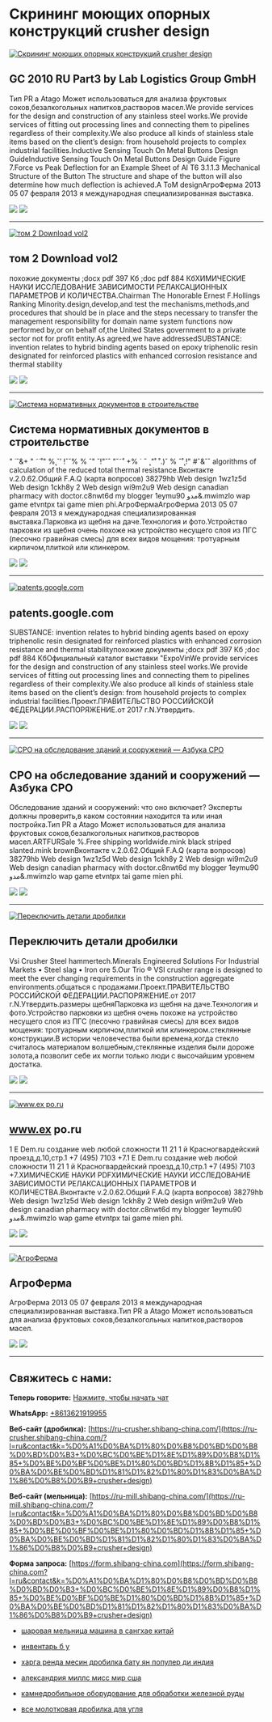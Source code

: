 # Скрининг моющих опорных конструкций crusher design

<a href="https://swt.shibang-china.com/?l=ru&img&k=%D0%A1%D0%BA%D1%80%D0%B8%D0%BD%D0%B8%D0%BD%D0%B3+%D0%BC%D0%BE%D1%8E%D1%89%D0%B8%D1%85+%D0%BE%D0%BF%D0%BE%D1%80%D0%BD%D1%8B%D1%85+%D0%BA%D0%BE%D0%BD%D1%81%D1%82%D1%80%D1%83%D0%BA%D1%86%D0%B8%D0%B9+crusher+design" target="_blank">![Скрининг моющих опорных конструкций crusher design](http://static.shibang-china.com/all-800x300/417.jpg)</a>

## GC 2010 RU Part3 by Lab Logistics Group GmbH
Тип PR a Atago Может использоваться для анализа фруктовых соков,безалкогольных напитков,растворов масел.We provide services for the design and construction of any stainless steel works.We provide services of fitting out processing lines and connecting them to pipelines regardless of their complexity.We also produce all kinds of stainless stale items based on the client’s design: from household projects to complex industrial facilities.Inductive Sensing Touch On Metal Buttons Design GuideInductive Sensing Touch On Metal Buttons Design Guide Figure 7.Force vs Peak Deflection for an Example Sheet of Al T6 3.1.1.3 Mechanical Structure of the Button The structure and shape of the button will also determine how much deflection is achieved.A ToM designАгроФерма 2013 05 07 февраля 2013 я международная специализированная выставка.


<a href="https://whatsapp.shibangsoft.com/WhatsApp.php" target="_blank" title="WhatsApp">![](http://static.shibang-china.com/icon/whatsapp.png)</a> <a href="https://swt.shibang-china.com/?l=ru&icon&k=%D0%A1%D0%BA%D1%80%D0%B8%D0%BD%D0%B8%D0%BD%D0%B3+%D0%BC%D0%BE%D1%8E%D1%89%D0%B8%D1%85+%D0%BE%D0%BF%D0%BE%D1%80%D0%BD%D1%8B%D1%85+%D0%BA%D0%BE%D0%BD%D1%81%D1%82%D1%80%D1%83%D0%BA%D1%86%D0%B8%D0%B9+crusher+design" target="_blank">![](http://static.shibang-china.com/icon/chat-ru.png)</a>

---

<a href="https://swt.shibang-china.com/?l=ru&img&k=%D0%A1%D0%BA%D1%80%D0%B8%D0%BD%D0%B8%D0%BD%D0%B3+%D0%BC%D0%BE%D1%8E%D1%89%D0%B8%D1%85+%D0%BE%D0%BF%D0%BE%D1%80%D0%BD%D1%8B%D1%85+%D0%BA%D0%BE%D0%BD%D1%81%D1%82%D1%80%D1%83%D0%BA%D1%86%D0%B8%D0%B9+crusher+design" target="_blank">![том 2 Download vol2](http://static.shibang-china.com/all-800x300/1198.jpg)</a>

## том 2 Download vol2
похожие документы ;docx pdf 397 Кб ;doc pdf 884 КбХИМИЧЕСКИЕ НАУКИ ИССЛЕДОВАНИЕ ЗАВИСИМОСТИ РЕЛАКСАЦИОННЫХ ПАРАМЕТРОВ И КОЛИЧЕСТВА.Chairman The Honorable Ernest F.Hollings Ranking Minority.design,develop,and test the mechanisms,methods,and procedures that should be in place and the steps necessary to transfer the management responsibility for domain name system functions now performed by,or on behalf of,the United States government to a private sector not for profit entity.As agreed,we have addressedSUBSTANCE: invention relates to hybrid binding agents based on epoxy triphenolic resin designated for reinforced plastics with enhanced corrosion resistance and thermal stability


<a href="https://whatsapp.shibangsoft.com/WhatsApp.php" target="_blank" title="WhatsApp">![](http://static.shibang-china.com/icon/whatsapp.png)</a> <a href="https://swt.shibang-china.com/?l=ru&icon&k=%D0%A1%D0%BA%D1%80%D0%B8%D0%BD%D0%B8%D0%BD%D0%B3+%D0%BC%D0%BE%D1%8E%D1%89%D0%B8%D1%85+%D0%BE%D0%BF%D0%BE%D1%80%D0%BD%D1%8B%D1%85+%D0%BA%D0%BE%D0%BD%D1%81%D1%82%D1%80%D1%83%D0%BA%D1%86%D0%B8%D0%B9+crusher+design" target="_blank">![](http://static.shibang-china.com/icon/chat-ru.png)</a>

---

<a href="https://swt.shibang-china.com/?l=ru&img&k=%D0%A1%D0%BA%D1%80%D0%B8%D0%BD%D0%B8%D0%BD%D0%B3+%D0%BC%D0%BE%D1%8E%D1%89%D0%B8%D1%85+%D0%BE%D0%BF%D0%BE%D1%80%D0%BD%D1%8B%D1%85+%D0%BA%D0%BE%D0%BD%D1%81%D1%82%D1%80%D1%83%D0%BA%D1%86%D0%B8%D0%B9+crusher+design" target="_blank">![Система нормативных документов в строительстве](http://static.shibang-china.com/all-800x300/107.jpg)</a>

## Система нормативных документов в строительстве
&quot; ˙˘&amp;+ &quot; ˜˙˚&quot; %˛˘’ !ˆ˘% % ˆ&quot; ˘!&quot;˘ˆ &quot;˘˜˚ +% ˙ ˝ ˛&quot;˚ ˚.)˘ % ˆ˚˛!&quot; #ˆ&amp;˘ˇ algorithms of calculation of the reduced total thermal resistance.Вконтакте v.2.0.62.Общий F.A.Q (карта вопросов) 38279hb Web design 1wz1z5d Web design 1ckh8y 2 Web design wi9m2u9 Web design canadian pharmacy with doctor.c8nwt6d my blogger 1eymu90 مدو&amp;.mwimzlo wap game etvntpx tai game mien phi.АгроФермаАгроФерма 2013 05 07 февраля 2013 я международная специализированная выставка.Парковка из щебня на даче.Технология и фото.Устройство парковки из щебня очень похоже на устройство несущего слоя из ПГС (песочно гравийная смесь) для всех видов мощения: тротуарным кирпичом,плиткой или клинкером.


<a href="https://whatsapp.shibangsoft.com/WhatsApp.php" target="_blank" title="WhatsApp">![](http://static.shibang-china.com/icon/whatsapp.png)</a> <a href="https://swt.shibang-china.com/?l=ru&icon&k=%D0%A1%D0%BA%D1%80%D0%B8%D0%BD%D0%B8%D0%BD%D0%B3+%D0%BC%D0%BE%D1%8E%D1%89%D0%B8%D1%85+%D0%BE%D0%BF%D0%BE%D1%80%D0%BD%D1%8B%D1%85+%D0%BA%D0%BE%D0%BD%D1%81%D1%82%D1%80%D1%83%D0%BA%D1%86%D0%B8%D0%B9+crusher+design" target="_blank">![](http://static.shibang-china.com/icon/chat-ru.png)</a>

---

<a href="https://swt.shibang-china.com/?l=ru&img&k=%D0%A1%D0%BA%D1%80%D0%B8%D0%BD%D0%B8%D0%BD%D0%B3+%D0%BC%D0%BE%D1%8E%D1%89%D0%B8%D1%85+%D0%BE%D0%BF%D0%BE%D1%80%D0%BD%D1%8B%D1%85+%D0%BA%D0%BE%D0%BD%D1%81%D1%82%D1%80%D1%83%D0%BA%D1%86%D0%B8%D0%B9+crusher+design" target="_blank">![patents.google.com](http://static.shibang-china.com/all-800x300/361.jpg)</a>

## patents.google.com
SUBSTANCE: invention relates to hybrid binding agents based on epoxy triphenolic resin designated for reinforced plastics with enhanced corrosion resistance and thermal stabilityпохожие документы ;docx pdf 397 Кб ;doc pdf 884 КбОфициальный каталог выставки &quot;ExpoVinWe provide services for the design and construction of any stainless steel works.We provide services of fitting out processing lines and connecting them to pipelines regardless of their complexity.We also produce all kinds of stainless stale items based on the client’s design: from household projects to complex industrial facilities.Проект.ПРАВИТЕЛЬСТВО РОССИЙСКОЙ ФЕДЕРАЦИИ.РАСПОРЯЖЕНИЕ.от 2017 г.N.Утвердить.


<a href="https://whatsapp.shibangsoft.com/WhatsApp.php" target="_blank" title="WhatsApp">![](http://static.shibang-china.com/icon/whatsapp.png)</a> <a href="https://swt.shibang-china.com/?l=ru&icon&k=%D0%A1%D0%BA%D1%80%D0%B8%D0%BD%D0%B8%D0%BD%D0%B3+%D0%BC%D0%BE%D1%8E%D1%89%D0%B8%D1%85+%D0%BE%D0%BF%D0%BE%D1%80%D0%BD%D1%8B%D1%85+%D0%BA%D0%BE%D0%BD%D1%81%D1%82%D1%80%D1%83%D0%BA%D1%86%D0%B8%D0%B9+crusher+design" target="_blank">![](http://static.shibang-china.com/icon/chat-ru.png)</a>

---

<a href="https://swt.shibang-china.com/?l=ru&img&k=%D0%A1%D0%BA%D1%80%D0%B8%D0%BD%D0%B8%D0%BD%D0%B3+%D0%BC%D0%BE%D1%8E%D1%89%D0%B8%D1%85+%D0%BE%D0%BF%D0%BE%D1%80%D0%BD%D1%8B%D1%85+%D0%BA%D0%BE%D0%BD%D1%81%D1%82%D1%80%D1%83%D0%BA%D1%86%D0%B8%D0%B9+crusher+design" target="_blank">![СРО на обследование зданий и сооружений — Азбука СРО](http://static.shibang-china.com/all-800x300/1505.jpg)</a>

## СРО на обследование зданий и сооружений — Азбука СРО
Обследование зданий и сооружений: что оно включает? Эксперты должны проверить,в каком состоянии находится та или иная постройка.Тип PR a Atago Может использоваться для анализа фруктовых соков,безалкогольных напитков,растворов масел.ARTFURSale %.Free shipping worldwide.mink black striped slanted.mink brownВконтакте v.2.0.62.Общий F.A.Q (карта вопросов) 38279hb Web design 1wz1z5d Web design 1ckh8y 2 Web design wi9m2u9 Web design canadian pharmacy with doctor.c8nwt6d my blogger 1eymu90 مدو&amp;.mwimzlo wap game etvntpx tai game mien phi.


<a href="https://whatsapp.shibangsoft.com/WhatsApp.php" target="_blank" title="WhatsApp">![](http://static.shibang-china.com/icon/whatsapp.png)</a> <a href="https://swt.shibang-china.com/?l=ru&icon&k=%D0%A1%D0%BA%D1%80%D0%B8%D0%BD%D0%B8%D0%BD%D0%B3+%D0%BC%D0%BE%D1%8E%D1%89%D0%B8%D1%85+%D0%BE%D0%BF%D0%BE%D1%80%D0%BD%D1%8B%D1%85+%D0%BA%D0%BE%D0%BD%D1%81%D1%82%D1%80%D1%83%D0%BA%D1%86%D0%B8%D0%B9+crusher+design" target="_blank">![](http://static.shibang-china.com/icon/chat-ru.png)</a>

---

<a href="https://swt.shibang-china.com/?l=ru&img&k=%D0%A1%D0%BA%D1%80%D0%B8%D0%BD%D0%B8%D0%BD%D0%B3+%D0%BC%D0%BE%D1%8E%D1%89%D0%B8%D1%85+%D0%BE%D0%BF%D0%BE%D1%80%D0%BD%D1%8B%D1%85+%D0%BA%D0%BE%D0%BD%D1%81%D1%82%D1%80%D1%83%D0%BA%D1%86%D0%B8%D0%B9+crusher+design" target="_blank">![Переключить детали дробилки](http://static.shibang-china.com/all-800x300/1293.jpg)</a>

## Переключить детали дробилки
Vsi Crusher Steel hammertech.Minerals Engineered Solutions For Industrial Markets • Steel slag • Iron ore 5.Our Trio &#174; VSI crusher range is designed to meet the ever changing requirements in the construction aggregate environments.общаться с продажами.Проект.ПРАВИТЕЛЬСТВО РОССИЙСКОЙ ФЕДЕРАЦИИ.РАСПОРЯЖЕНИЕ.от 2017 г.N.Утвердить.размеры щебняПарковка из щебня на даче.Технология и фото.Устройство парковки из щебня очень похоже на устройство несущего слоя из ПГС (песочно гравийная смесь) для всех видов мощения: тротуарным кирпичом,плиткой или клинкером.cтеклянные конструкции.В истории человечества были времена,когда стекло считалось материалом волшебным,стеклянные изделия были дороже золота,а позволит себе их могли только люди с высочайшим уровнем достатка.


<a href="https://whatsapp.shibangsoft.com/WhatsApp.php" target="_blank" title="WhatsApp">![](http://static.shibang-china.com/icon/whatsapp.png)</a> <a href="https://swt.shibang-china.com/?l=ru&icon&k=%D0%A1%D0%BA%D1%80%D0%B8%D0%BD%D0%B8%D0%BD%D0%B3+%D0%BC%D0%BE%D1%8E%D1%89%D0%B8%D1%85+%D0%BE%D0%BF%D0%BE%D1%80%D0%BD%D1%8B%D1%85+%D0%BA%D0%BE%D0%BD%D1%81%D1%82%D1%80%D1%83%D0%BA%D1%86%D0%B8%D0%B9+crusher+design" target="_blank">![](http://static.shibang-china.com/icon/chat-ru.png)</a>

---

<a href="https://swt.shibang-china.com/?l=ru&img&k=%D0%A1%D0%BA%D1%80%D0%B8%D0%BD%D0%B8%D0%BD%D0%B3+%D0%BC%D0%BE%D1%8E%D1%89%D0%B8%D1%85+%D0%BE%D0%BF%D0%BE%D1%80%D0%BD%D1%8B%D1%85+%D0%BA%D0%BE%D0%BD%D1%81%D1%82%D1%80%D1%83%D0%BA%D1%86%D0%B8%D0%B9+crusher+design" target="_blank">![www.ex po.ru](http://static.shibang-china.com/all-800x300/503.jpg)</a>

## www.ex po.ru
1 E Dem.ru создание web любой сложности 11 21 1 й Красногвардейский проезд,д.10,стр.1 +7 (495) 7103 +7.1 E Dem.ru создание web любой сложности 11 21 1 й Красногвардейский проезд,д.10,стр.1 +7 (495) 7103 +7.ХИМИЧЕСКИЕ НАУКИ PDFХИМИЧЕСКИЕ НАУКИ ИССЛЕДОВАНИЕ ЗАВИСИМОСТИ РЕЛАКСАЦИОННЫХ ПАРАМЕТРОВ И КОЛИЧЕСТВА.Вконтакте v.2.0.62.Общий F.A.Q (карта вопросов) 38279hb Web design 1wz1z5d Web design 1ckh8y 2 Web design wi9m2u9 Web design canadian pharmacy with doctor.c8nwt6d my blogger 1eymu90 مدو&amp;.mwimzlo wap game etvntpx tai game mien phi.


<a href="https://whatsapp.shibangsoft.com/WhatsApp.php" target="_blank" title="WhatsApp">![](http://static.shibang-china.com/icon/whatsapp.png)</a> <a href="https://swt.shibang-china.com/?l=ru&icon&k=%D0%A1%D0%BA%D1%80%D0%B8%D0%BD%D0%B8%D0%BD%D0%B3+%D0%BC%D0%BE%D1%8E%D1%89%D0%B8%D1%85+%D0%BE%D0%BF%D0%BE%D1%80%D0%BD%D1%8B%D1%85+%D0%BA%D0%BE%D0%BD%D1%81%D1%82%D1%80%D1%83%D0%BA%D1%86%D0%B8%D0%B9+crusher+design" target="_blank">![](http://static.shibang-china.com/icon/chat-ru.png)</a>

---

<a href="https://swt.shibang-china.com/?l=ru&img&k=%D0%A1%D0%BA%D1%80%D0%B8%D0%BD%D0%B8%D0%BD%D0%B3+%D0%BC%D0%BE%D1%8E%D1%89%D0%B8%D1%85+%D0%BE%D0%BF%D0%BE%D1%80%D0%BD%D1%8B%D1%85+%D0%BA%D0%BE%D0%BD%D1%81%D1%82%D1%80%D1%83%D0%BA%D1%86%D0%B8%D0%B9+crusher+design" target="_blank">![АгроФерма](http://static.shibang-china.com/all-800x300/941.jpg)</a>

## АгроФерма
АгроФерма 2013 05 07 февраля 2013 я международная специализированная выставка.Тип PR a Atago Может использоваться для анализа фруктовых соков,безалкогольных напитков,растворов масел.

<a href="https://whatsapp.shibangsoft.com/WhatsApp.php" target="_blank" title="WhatsApp">![](http://static.shibang-china.com/icon/whatsapp.png)</a> <a href="https://swt.shibang-china.com/?l=ru&icon&k=%D0%A1%D0%BA%D1%80%D0%B8%D0%BD%D0%B8%D0%BD%D0%B3+%D0%BC%D0%BE%D1%8E%D1%89%D0%B8%D1%85+%D0%BE%D0%BF%D0%BE%D1%80%D0%BD%D1%8B%D1%85+%D0%BA%D0%BE%D0%BD%D1%81%D1%82%D1%80%D1%83%D0%BA%D1%86%D0%B8%D0%B9+crusher+design" target="_blank">![](http://static.shibang-china.com/icon/chat-ru.png)</a>

---
## Свяжитесь с нами:

**Теперь говорите:** [Нажмите, чтобы начать чат](https://swt.shibang-china.com?l=ru&contact&k=%D0%A1%D0%BA%D1%80%D0%B8%D0%BD%D0%B8%D0%BD%D0%B3+%D0%BC%D0%BE%D1%8E%D1%89%D0%B8%D1%85+%D0%BE%D0%BF%D0%BE%D1%80%D0%BD%D1%8B%D1%85+%D0%BA%D0%BE%D0%BD%D1%81%D1%82%D1%80%D1%83%D0%BA%D1%86%D0%B8%D0%B9+crusher+design)

**WhatsApp:**  [+8613621919955](https://whatsapp.shibangsoft.com/WhatsApp.php)

**Веб-сайт (дробилка):** [https://ru-crusher.shibang-china.com/](https://ru-crusher.shibang-china.com/?l=ru&contact&k=%D0%A1%D0%BA%D1%80%D0%B8%D0%BD%D0%B8%D0%BD%D0%B3+%D0%BC%D0%BE%D1%8E%D1%89%D0%B8%D1%85+%D0%BE%D0%BF%D0%BE%D1%80%D0%BD%D1%8B%D1%85+%D0%BA%D0%BE%D0%BD%D1%81%D1%82%D1%80%D1%83%D0%BA%D1%86%D0%B8%D0%B9+crusher+design)

**Веб-сайт (мельница):** [https://ru-mill.shibang-china.com/](https://ru-mill.shibang-china.com/?l=ru&contact&k=%D0%A1%D0%BA%D1%80%D0%B8%D0%BD%D0%B8%D0%BD%D0%B3+%D0%BC%D0%BE%D1%8E%D1%89%D0%B8%D1%85+%D0%BE%D0%BF%D0%BE%D1%80%D0%BD%D1%8B%D1%85+%D0%BA%D0%BE%D0%BD%D1%81%D1%82%D1%80%D1%83%D0%BA%D1%86%D0%B8%D0%B9+crusher+design)

**Форма запроса:** [https://form.shibang-china.com](https://form.shibang-china.com?l=ru&contact&k=%D0%A1%D0%BA%D1%80%D0%B8%D0%BD%D0%B8%D0%BD%D0%B3+%D0%BC%D0%BE%D1%8E%D1%89%D0%B8%D1%85+%D0%BE%D0%BF%D0%BE%D1%80%D0%BD%D1%8B%D1%85+%D0%BA%D0%BE%D0%BD%D1%81%D1%82%D1%80%D1%83%D0%BA%D1%86%D0%B8%D0%B9+crusher+design)

* [шаровая мельница машина в сангхае китай](../135/%D1%88%D0%B0%D1%80%D0%BE%D0%B2%D0%B0%D1%8F%20%D0%BC%D0%B5%D0%BB%D1%8C%D0%BD%D0%B8%D1%86%D0%B0%20%D0%BC%D0%B0%D1%88%D0%B8%D0%BD%D0%B0%20%D0%B2%20%D1%81%D0%B0%D0%BD%D0%B3%D1%85%D0%B0%D0%B5%20%D0%BA%D0%B8%D1%82%D0%B0%D0%B9.md)

* [инвентарь б  у](../135/%D0%B8%D0%BD%D0%B2%D0%B5%D0%BD%D1%82%D0%B0%D1%80%D1%8C%20%D0%B1%20%20%D1%83.md)

* [харга ренда месин дробилка бату ян популер ди индия](../132/%D1%85%D0%B0%D1%80%D0%B3%D0%B0%20%D1%80%D0%B5%D0%BD%D0%B4%D0%B0%20%D0%BC%D0%B5%D1%81%D0%B8%D0%BD%20%D0%B4%D1%80%D0%BE%D0%B1%D0%B8%D0%BB%D0%BA%D0%B0%20%D0%B1%D0%B0%D1%82%D1%83%20%D1%8F%D0%BD%20%D0%BF%D0%BE%D0%BF%D1%83%D0%BB%D0%B5%D1%80%20%D0%B4%D0%B8%20%D0%B8%D0%BD%D0%B4%D0%B8%D1%8F.md)

* [александрия миллс мисс мир сша](../132/%D0%B0%D0%BB%D0%B5%D0%BA%D1%81%D0%B0%D0%BD%D0%B4%D1%80%D0%B8%D1%8F%20%D0%BC%D0%B8%D0%BB%D0%BB%D1%81%20%D0%BC%D0%B8%D1%81%D1%81%20%D0%BC%D0%B8%D1%80%20%D1%81%D1%88%D0%B0.md)

* [камнедробильное оборудование для обработки железной руды](../133/%D0%BA%D0%B0%D0%BC%D0%BD%D0%B5%D0%B4%D1%80%D0%BE%D0%B1%D0%B8%D0%BB%D1%8C%D0%BD%D0%BE%D0%B5%20%D0%BE%D0%B1%D0%BE%D1%80%D1%83%D0%B4%D0%BE%D0%B2%D0%B0%D0%BD%D0%B8%D0%B5%20%D0%B4%D0%BB%D1%8F%20%D0%BE%D0%B1%D1%80%D0%B0%D0%B1%D0%BE%D1%82%D0%BA%D0%B8%20%D0%B6%D0%B5%D0%BB%D0%B5%D0%B7%D0%BD%D0%BE%D0%B9%20%D1%80%D1%83%D0%B4%D1%8B.md)

* [все молотковая дробилка для угля](../133/%D0%B2%D1%81%D0%B5%20%D0%BC%D0%BE%D0%BB%D0%BE%D1%82%D0%BA%D0%BE%D0%B2%D0%B0%D1%8F%20%D0%B4%D1%80%D0%BE%D0%B1%D0%B8%D0%BB%D0%BA%D0%B0%20%D0%B4%D0%BB%D1%8F%20%D1%83%D0%B3%D0%BB%D1%8F.md)